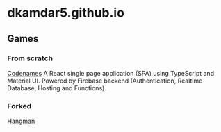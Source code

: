 # dkamdar5.github.io

## Games
### From scratch
[Codenames](https://codenames-80031.firebaseapp.com/)
A React single page application (SPA) using TypeScript and Material UI. Powered by Firebase backend (Authentication, Realtime Database, Hosting and Functions).
### Forked
[Hangman](https://dkamdar5.github.io/hangman-react/)
